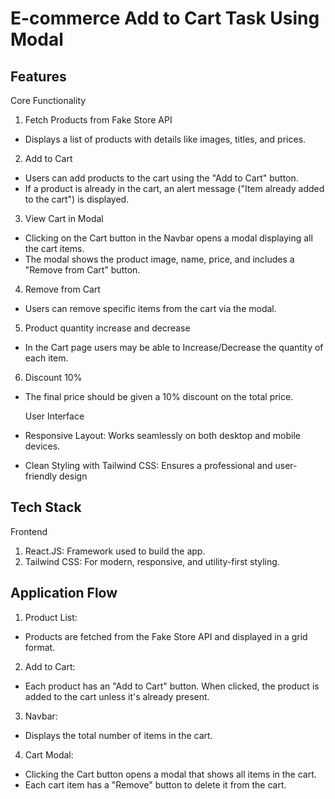 # E-commerce Add to Cart Task Using Modal

##  Features
  Core Functionality

1. Fetch Products from Fake Store API
* Displays a list of products with details like images, titles, and prices.

2. Add to Cart
* Users can add products to the cart using the "Add to Cart" button.
* If a product is already in the cart, an alert message ("Item already added to the cart") is displayed.

3. View Cart in Modal
* Clicking on the Cart button in the Navbar opens a modal displaying all the cart items.
* The modal shows the product image, name, price, and includes a "Remove from Cart" button.

4. Remove from Cart
* Users can remove specific items from the cart via the modal.

5. Product quantity increase and decrease
* In the Cart page users may be able to Increase/Decrease the quantity of each item.

6. Discount 10%
* The final price should be given a 10% discount on the total price.

  User Interface
* Responsive Layout: Works seamlessly on both desktop and mobile devices.
* Clean Styling with Tailwind CSS: Ensures a professional and user-friendly design


## Tech Stack

Frontend
1. React.JS: Framework used to build the app.
2. Tailwind CSS: For modern, responsive, and utility-first styling.



## Application Flow

1. Product List:

* Products are fetched from the Fake Store API and displayed in a grid format.

2. Add to Cart:

* Each product has an "Add to Cart" button. When clicked, the product is added to the cart unless it's already present.

3. Navbar:

* Displays the total number of items in the cart.

4. Cart Modal:

* Clicking the Cart button opens a modal that shows all items in the cart.
* Each cart item has a "Remove" button to delete it from the cart.

